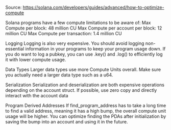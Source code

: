 Source: https://solana.com/developers/guides/advanced/how-to-optimize-compute

Solana programs have a few compute limitations to be aware of:
Max Compute per block: 48 million CU
Max Compute per account per block: 12 million CU
Max Compute per transaction: 1.4 million CU

Logging 
Logging is also very expensive. You should avoid logging non-essential information in your programs to keep your program usage down.
If you do want to log a pubkey, you can use .key() and .log() to efficiently log it with lower compute usage.

Data Types
Larger data types use more Compute Units overall. Make sure you actually need a larger data type such as a u64.

Serialization 
Serialization and deserialization are both expensive operations depending on the account struct. If possible, use zero copy and directly interact with the account data

Program Derived Addresses
If find_program_address has to take a long time to find a valid address, meaning it has a high bump, the overall compute unit usage will be higher. You can optimize finding the PDAs after initialization by saving the bump into an account and using it in the future. 
